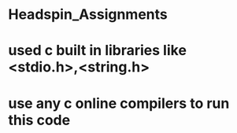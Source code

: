 # Headspin_Assignments
# used c built in libraries like <stdio.h>,<string.h>
# use any c online compilers to run this code
